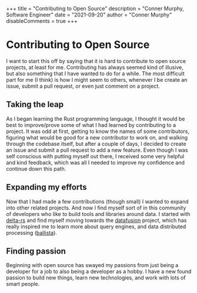+++
title = "Contributing to Open Source"
description = "Conner Murphy, Software Engineer"
date = "2021-09-20"
author = "Conner Murphy"
disableComments = true
+++

# Contributing to Open Source

I want to start this off by saying that it is hard to contribute to open source projects, at least for me. Contributing has always seemed kind of illusive, but also something that I have wanted to do for a while. The most difficult part for me (I think) is how I might seem to others, whenever I be create an issue, submit a pull request, or even just comment on a project.

## Taking the leap

As I began learning the Rust programming language, I thought it would be best to improve/prove some of what I had learned by contributing to a project. It was odd at first, getting to know the names of some contributors, figuring what would be good for a new contributor to work on, and walking through the codebase itself, but after a couple of days, I decided to create an issue and submit a pull request to add a new feature. Even though I was self conscious with putting myself out there, I received some very helpful and kind feedback, which was all I needed to improve my confidence and continue down this path.

## Expanding my efforts

Now that I had made a few contributions (though small) I wanted to expand into other related projects. And now I find myself sort of in this community of developers who like to build tools and libraries around data. I started with [delta-rs](https://github.com/delta-io/delta-rs) and find myself moving towards the [datafusion](https://github.com/apache/arrow-datafusion) project, which has really inspired me to learn more about query engines, and data distributed processing ([ballista](https://github.com/apache/arrow-datafusion)).

## Finding passion

Beginning with open source has swayed my passions from just being a developer for a job to also being a developer as a hobby. I have a new found passion to build new things, learn new technologies, and work with lots of smart people.
